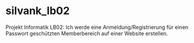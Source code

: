 # silvank_lb02

Projekt Informatik LB02:
Ich werde eine Anmeldung/Registrierung für einen Passwort geschützten Memberbereich auf einer Website erstellen.
